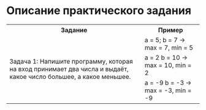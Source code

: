 # Описание практического задания

<table>
	<tr>
	    <th>Задание</th>
	    <th>Пример</th>  
	</tr>
    <tr>
	    <td rowspan="3" width="70%">Задача 1: Напишите программу, которая на вход принимает два числа и выдаёт, какое число большее, а какое меньшее.</td>
	    <td>a = 5; b = 7 ->  max = 7, min = 5</td>  
	</tr>
    <tr>
	    <td>a = 2 b = 10 -> max = 10, min = 2</td>  
    </tr>
        <tr>
	    <td>a = -9 b = -3 -> max = -3, min = -9</td>  
    </tr>
</table>
